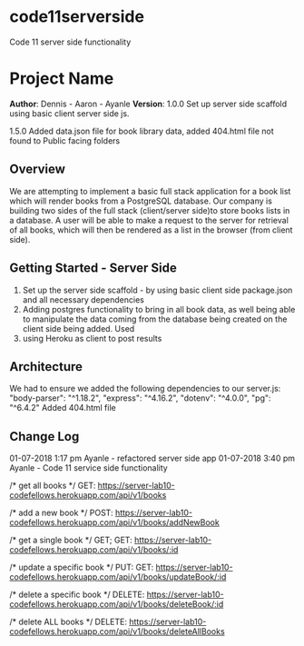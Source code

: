 
# code11serverside
Code 11 server side functionality


# Project Name

**Author**: Dennis - Aaron - Ayanle
**Version**: 1.0.0 Set up server side scaffold using basic client server side js.

1.5.0 Added data.json file for book library data, added 404.html file not found to Public facing folders

## Overview
We are attempting to implement a basic full stack application for a book list which will render books from a PostgreSQL database. Our company is building two sides of the full stack (client/server side)to store books lists in a database. A user will be able to  make a request to the server for retrieval of all books, which will then be rendered as a list in the browser (from client side).

## Getting Started - Server Side
1. Set up the server side scaffold - by using basic client side  package.json and all necessary dependencies
2. Adding postgres functionality to bring in all book data, as well being able to manipulate the data coming from the database being created on the client side being added. Used 
3. using Heroku as client to post results

## Architecture
We had to ensure we added the following dependencies to our server.js:
 "body-parser": "^1.18.2",
    "express": "^4.16.2",
    "dotenv": "^4.0.0",
    "pg": "^6.4.2"
Added 404.html file

## Change Log
01-07-2018 1:17 pm Ayanle - refactored server side app
01-07-2018 3:40 pm Ayanle - Code 11 service side functionality

/* get all books */ GET: https://server-lab10-codefellows.herokuapp.com/api/v1/books

/* add a new book */ POST: https://server-lab10-codefellows.herokuapp.com/api/v1/books/addNewBook

/* get a single book */ GET; GET: https://server-lab10-codefellows.herokuapp.com/api/v1/books/:id

/* update a specific book */ PUT: GET: https://server-lab10-codefellows.herokuapp.com/api/v1/books/updateBook/:id

/* delete a specific book */ DELETE: https://server-lab10-codefellows.herokuapp.com/api/v1/books/deleteBook/:id

/* delete ALL books */ DELETE:  https://server-lab10-codefellows.herokuapp.com/api/v1/books/deleteAllBooks

